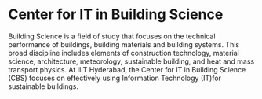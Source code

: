 # Center for IT in Building Science

Building Science is a field of study that focuses on the technical performance of buildings, building materials and building systems. This broad discipline includes elements of construction technology, material science, architecture, meteorology, sustainable building, and heat and mass transport physics. At IIIT Hyderabad, the Center for IT in Building Science (CBS) focuses on effectively using Information Technology (IT)for sustainable buildings.
